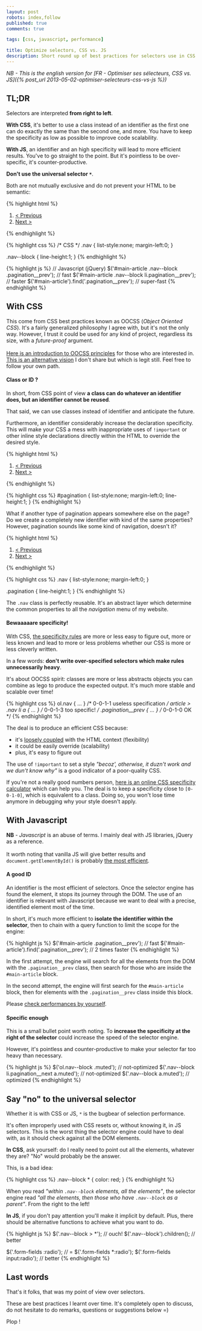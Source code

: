 ```yaml
---
layout: post
robots: index,follow
published: true
comments: true

tags: [css, javascript, performance]

title: Optimize selectors, CSS vs. JS
description: Short round up of best practices for selectors use in CSS and Javascript. What is sauce for the goose is not necessarily sauce for the gander.
---
```


*NB - This is the english version for [FR - Optimiser ses sélecteurs, CSS vs. JS]({% post_url 2013-05-02-optimiser-selecteurs-css-vs-js %})*

## TL;DR

Selectors are interpreted **from right to left**.

**With CSS**, it's better to use a class instead of an identifier as the first one can do exactly the same than the second one, and more. You have to keep the specificity as low as possible to improve code scalability.

**With JS**, an identifier and an high specificity will lead to more efficient results. You've to go straight to the point. But it's pointless to be over-specific, it's counter-productive.

**Don't use the universal selector `*`**.

Both are not mutually exclusive and do not prevent your HTML to be semantic:

{% highlight html %}
<!-- HTML -->
<article id="main-article">
    <!-- ... -->
    <ol role="navigation" class="nav nav--block pagination">
        <li class="pagination__prev">
            <a href="/page1">&lt; Previous</a>
        </li>
        <li class="pagination__next">
            <a href="/page3">Next &gt;</a>
        </li>
    </ol>
</article>
{% endhighlight %}

{% highlight css %}
/* CSS */
.nav {
    list-style:none;
    margin-left:0;
}

.nav--block {
    line-height:1;
}
{% endhighlight %}

{% highlight js %}
// Javascript (jQuery)
$('#main-article .nav--block .pagination__prev');   // fast
$('#main-article .nav--block li.pagination__prev'); // faster
$('#main-article').find('.pagination__prev');       // super-fast
{% endhighlight %}

## With CSS

<p class="islet">
    This come from CSS best practices known as OOCSS (<em>Object Oriented CSS</em>). It's a fairly generalized philosophy I agree with, but it's not the only way. However, I trust it could be used for any kind of project, regardless its size, with a <em>future-proof</em> argument.<br><br>
    <a href="http://coding.smashingmagazine.com/2011/12/12/an-introduction-to-object-oriented-css-oocss/" target="_blank">Here is an introduction to OOCSS principles</a> for those who are interested in. <a href="http://coding.smashingmagazine.com/2012/06/19/classes-where-were-going-we-dont-need-classes/" target="_blank">This is an alternative vision</a> I don't share but which is legit still. Feel free to follow your own path.
</p>

#### Class or ID ?

In short, from CSS point of view **a class can do whatever an identifier does, but an identifier cannot be reused**.

That said, we can use classes instead of identifier and anticipate the future.

Furthermore, an identifier considerably increase the declaration specificity. This will make your CSS a mess with inappropriate uses of `!important` or other inline style declarations directly within the HTML to override the desired style.

{% highlight html %}
<!-- Not really future-proof -->
<ol id="pagination">
    <li>
        <a href="/page1">&lt; Previous</a>
    </li>
    <li>
        <a href="/page3">Next &gt;</a>
    </li>
</ol>
{% endhighlight %}

{% highlight css %}
#pagination {
    list-style:none;
    margin-left:0;
    line-height:1;
}
{% endhighlight %}

What if another type of pagination appears somewhere else on the page? Do we create a completely new identifier with kind of the same properties? However, pagination sounds like some kind of navigation, doesn't it?

{% highlight html %}
<!-- Future-proof -->
<ol class="nav pagination">
    <li>
        <a href="/page1">&lt; Previous</a>
    </li>
    <li>
        <a href="/page3">Next &gt;</a>
    </li>
</ol>
{% endhighlight %}

{% highlight css %}
.nav {
    list-style:none;
    margin-left:0;
}

.pagination {
    line-height:1;
}
{% endhighlight %}

The `.nav` class is perfectly reusable. It's an abstract layer which determine the common properties to all the *navigation* menu of my website.

#### Bewaaaaare specificity!

With CSS, [the specificity rules](http://coding.smashingmagazine.com/2007/07/27/css-specificity-things-you-should-know/) are more or less easy to figure out, more or less known and lead to more or less problems whether our CSS is more or less cleverly written.

In a few words: **don't write over-specified selectors which make rules unnecessarily heavy**.

It's about OOCSS spirit: classes are more or less abstracts objects you can combine as lego to produce the expected output. It's much more stable and scalable over time!

{% highlight css %}
ol.nav { ... }              /* 0-0-1-1 useless specification */
article > .nav li a { ... } /* 0-0-1-3 too specific! */
.pagination__prev { ... }   /* 0-0-1-0 OK */
{% endhighlight %}

The deal is to produce an efficient CSS because:
- it's [loosely coupled](http://en.wikipedia.org/wiki/Loose_coupling) with the HTML context (flexibility)
- it could be easily override (scalability)
- plus, it's easy to figure out

The use of `!important` to set a style *"becoz', otherwise, it duzn't work and we dun't know why"* is a good indicator of a poor-quality CSS.

If you're not a really good numbers person, [here is an online CSS specificity calculator](http://css-specificity.webapp-prototypes.appspot.com/) which can help you. The deal is to keep a specificity close to `[0-0-1-0]`, which is equivalent to a class. Doing so, you won't lose time anymore in debugging why your style doesn't apply.

## With Javascript

<p class="islet">
    <strong>NB</strong> - <em>Javascript</em> is an abuse of terms. I mainly deal with JS libraries, jQuery as a reference.<br><br>
    It worth noting that vanilla JS will give better results and <code>document.getElementById()</code> is probably <a href="http://jsperf.com/id-selector-comparison/3" target="_blank">the most efficient</a>.
</p>

#### A good ID

An identifier is the most efficient of selectors. Once the selector engine has found the element, it stops its journey through the DOM. The use of an identifier is relevant with Javascript because we want to deal with a precise, identified element most of the time.

In short, it's much more efficient to **isolate the identifier within the selector**, then to chain with a query function to limit the scope for the engine:

{% highlight js %}
$('#main-article .pagination__prev');         // fast
$('#main-article').find('.pagination__prev'); // 2 times faster
{% endhighlight %}

In the first attempt, the engine will search for all the elements from the DOM with the `.pagination__prev` class, then search for those who are inside the `#main-article` block.

In the second attempt, the engine will first search for the `#main-article` block, then for elements with the `.pagination__prev` class inside this block.

Please [check performances by yourself](http://jsperf.com/optimized-js-selectors).

#### Specific enough

This is a small bullet point worth noting. To **increase the specificity at the right of the selector** could increase the speed of the selector engine.

However, it's pointless and counter-productive to make your selector far too heavy than necessary.

{% highlight js %}
$('ol.nav--block .muted');                    // not-optimized
$('.nav--block li.pagination__next a.muted'); // not-optimized
$('.nav--block a.muted');                     // optimized
{% endhighlight %}

## Say "no" to the universal selector

Whether it is with CSS or JS, `*` is the bugbear of selection performance.

It's often improperly used with CSS resets or, without knowing it, in JS selectors. This is the worst thing the selector engine could have to deal with, as it should check against all the DOM elements.

**In CSS**, ask yourself: do I really need to point out all the elements, whatever they are? "No" would probably be the answer.

This, is a bad idea:

{% highlight css %}
.nav--block * {
    color: red;
}
{% endhighlight %}

When you read *"within `.nav--block` elements, all the elements"*, the selector engine read *"all the elements, then those who have `.nav--block` as a parent"*. From the right to the left!

**In JS**, if you don't pay attention you'll make it implicit by default. Plus, there should be alternative functions to achieve what you want to do.

{% highlight js %}
$('.nav--block > *');         // ouch!
$('.nav--block').children();  // better

$('.form-fields :radio');      // = $('.form-fields *:radio');
$('.form-fields input:radio'); // better
{% endhighlight %}

## Last words

That's it folks, that was my point of view over selectors.

These are best practices I learnt over time. It's completely open to discuss, do not hesitate to do remarks, questions or suggestions below =)

Plop !